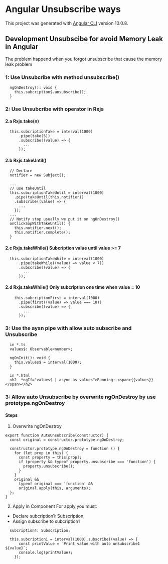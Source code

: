 # Angular Unsubscribe ways

This project was generated with [Angular CLI](https://github.com/angular/angular-cli) version 10.0.8.

## Development Unsubscibe for avoid Memory Leak in Angular
The problem happend when you forgot unsubscribe that cause the memory leak problem

### 1: Use Unsubcribe with method unsubscribe()
```
  ngOnDestroy(): void {
    this.subcription$.unsubscribe();
  }
```

### 2: Use Unsubcribe with operator in Rxjs

#### 2.a Rxjs.take(n)
```
  this.subcriptionTake = interval(1000)
      .pipe(take(5))
      .subscribe((value) => {
        ...
      });
```
#### 2.b Rxjs.takeUntil()
```
  // Declare
  notifier = new Subject();

  ...
  // use takeUntil
  this.subcriptionTakeUntil = interval(1000)
    .pipe(takeUntil(this.notifier))
    .subscribe((value) => {
      ...
    });
  ...
  // Notify stop usually we put it on ngOnDestroy()
  onClickSopWithTakeUntil() {
    this.notifier.next();
    this.notifier.complete();
  }
```
#### 2.c Rxjs.takeWhile() Subcription value until value >= 7
```
  this.subcriptionTakeWhile = interval(1000)
      .pipe(takeWhile((value) => value < 7))
      .subscribe((value) => {
        ...
      });
```
#### 2.d Rxjs.takeWhile() Only subcription one time when value = 10
```
    this.subcriptionFirst = interval(1000)
      .pipe(first((value) => value === 10))
      .subscribe((value) => {
        ...
      });
```

### 3: Use the aysn pipe with allow auto subscribe and Unsubscribe
```
  in *.ts
  values$: Observable<number>;

  ngOnInit(): void {
    this.values$ = interval(1000);
  }

  in *.html
  <h2  *ngIf="values$ | async as values">Running: <span>{{values}}</span></h2>
```
### 3: Allow auto Unsubscribe by overwrite ngOnDestroy by use prototype.ngOnDestroy

#### Steps
1. Overwrite ngOnDestroy
```
export function AutoUnsubscribe(constructor) {
  const original = constructor.prototype.ngOnDestroy;

  constructor.prototype.ngOnDestroy = function () {
    for (let prop in this) {
      const property = this[prop];
      if (property && typeof property.unsubscribe === 'function') {
        property.unsubscribe();
      }
    }
    original &&
      typeof original === 'function' &&
      original.apply(this, arguments);
  };
}
```
2. Apply in Component
For apply you must:
  - Declare subcription1: Subscription;
  - Assign subscribe to subcription1
```
  subcription4: Subscription;

  this.subcription1 = interval(1000).subscribe((value) => {
      const printValue = `Print value with auto unSubscribe1 ${value}`;
      console.log(printValue);
    });
```

